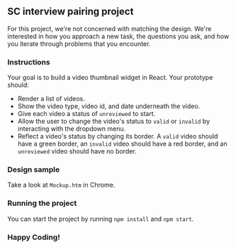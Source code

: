 ## SC interview pairing project
For this project, we're not concerned with matching the design. We're interested in how you approach a new task, the questions you ask, and how you iterate through problems that you encounter.

### Instructions 
Your goal is to build a video thumbnail widget in React. Your prototype should:

- Render a list of videos.
- Show the video type, video id, and date underneath the video.
- Give each video a status of `unreviewed` to start.
- Allow the user to change the video's status to `valid` or `invalid` by interacting with the dropdown menu.
- Reflect a video's status by changing its border. A `valid` video should have a green border, an `invalid` video should have a red border, and an `unreviewed` video should have no border.

### Design sample
Take a look at `Mockup.htm` in Chrome. 

### Running the project
You can start the project by running `npm install` and `npm start`. 

### Happy Coding! 
